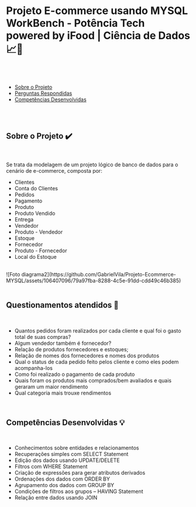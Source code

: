 <a id='ancora'></a>
# Projeto E-commerce usando MYSQL WorkBench - Potência Tech powered by iFood | Ciência de Dados 📈🏬

<br><br>

- [Sobre o Projeto](#ancora1) <br>
- [Perguntas Respondidas](#ancora2) <br>
- [Competências Desenvolvidas](#ancora3)

<br><br>

<a id="ancora1"></a>
## Sobre o Projeto ✔️

<br>

Se trata da modelagem de um projeto lógico de banco de dados para o cenário de e-commerce, composta por:

* Clientes
* Conta do Clientes
* Pedidos
* Pagamento
* Produto
* Produto Vendido
* Entrega
* Vendedor
* Produto - Vendedor
* Estoque
* Fornecedor
* Produto - Fornecedor
* Local do Estoque
<br>
![Foto diagrama2](https://github.com/GabrielVila/Projeto-Ecommerce-MYSQL/assets/106407096/79a97fba-8288-4c5e-91dd-cdd49c46b385)
<br>

<br>

<a id="ancora2"></a>
## Questionamentos atendidos 📝

<br>

* Quantos pedidos foram realizados por cada cliente e qual foi o gasto total de suas compras?
* Algum vendedor também é fornecedor?
* Relação de produtos fornecedores e estoques;
* Relação de nomes dos fornecedores e nomes dos produtos
* Qual o status de cada pedido feito pelos cliente e como eles podem acompanha-los
* Como foi realizado o pagamento de cada produto
* Quais foram os produtos mais comprados/bem avaliados e quais geraram um maior rendimento
* Qual categoria mais trouxe rendimentos

<br>

<a id="ancora3"></a>
## Competências Desenvolvidas 💡

<br>

* Conhecimentos sobre entidades e relacionamentos
* Recuperações simples com SELECT Statement
* Edição dos dados usando UPDATE/DELETE
* Filtros com WHERE Statement
* Criação de expressões para gerar atributos derivados
* Ordenações dos dados com ORDER BY
* Agrupamento dos dados com GROUP BY
* Condições de filtros aos grupos – HAVING Statement
* Relação entre dados usando JOIN

<br>

